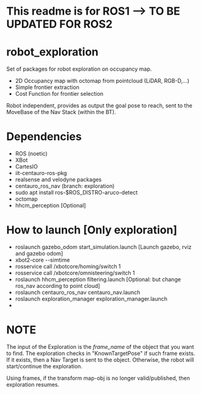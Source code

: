 # This readme is for ROS1 --> TO BE UPDATED FOR ROS2
# robot_exploration 
Set of packages for robot exploration on occupancy map.

- 2D Occupancy map with octomap from pointcloud (LiDAR, RGB-D,...)
- Simple frontier extraction
- Cost Function for frontier selection

Robot independent, provides as output the goal pose to reach, sent to the MoveBase of the Nav Stack (within the BT).

# Dependencies
- ROS (noetic)
- XBot
- CartesIO
- iit-centauro-ros-pkg
- realsense and velodyne packages
- centauro_ros_nav (branch: exploration)
- sudo apt install ros-$ROS_DISTRO-aruco-detect
- octomap
- hhcm_perception [Optional]


# How to launch [Only exploration]
- roslaunch gazebo_odom start_simulation.launch [Launch gazebo, rviz and gazebo odom]
- xbot2-core --simtime
- rosservice call /xbotcore/homing/switch 1
- rosservice call /xbotcore/omnisteering/switch 1
- roslaunch hhcm_perception filtering.launch [Optional: but change ros_nav according to point cloud]
- roslaunch centauro_ros_nav centauro_nav.launch
- roslaunch exploration_manager exploration_manager.launch
- 

# NOTE
The input of the Exploration is the *frame_name* of the object that you want to find. The exploration checks in "KnownTargetPose" if such frame exists. If it exists, then a Nav Target is sent to the object. Otherwise, the robot will start/continue the exploration.


Using frames, if the transform map-obj is no longer valid/published, then exploration resumes. 